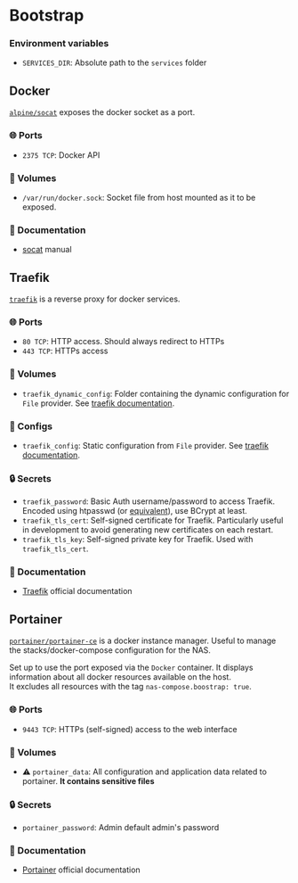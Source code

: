 # Bootstrap

### Environment variables
- `SERVICES_DIR`: Absolute path to the `services` folder

## Docker
[`alpine/socat`](https://hub.docker.com/r/alpine/socat/) exposes the docker socket as a port.

### 🌐 Ports
- `2375 TCP`: Docker API

### 📂 Volumes
- `/var/run/docker.sock`: Socket file from host mounted as it to be exposed.

### 📒 Documentation
- [socat](https://linux.die.net/man/1/socat) manual

## Traefik
[`traefik`](https://hub.docker.com/_/traefik) is a reverse proxy for docker services.

### 🌐 Ports
- `80 TCP`: HTTP access. Should always redirect to HTTPs
- `443 TCP`: HTTPs access

### 📂 Volumes
- `traefik_dynamic_config`: Folder containing the dynamic configuration for `File` provider. See [traefik documentation](https://doc.traefik.io/traefik/providers/file/).

### 📝 Configs
- `traefik_config`: Static configuration from `File` provider. See [traefik documentation](https://doc.traefik.io/traefik/providers/file/).

### 🔒 Secrets
- `traefik_password`: Basic Auth username/password to access Traefik. Encoded using htpasswd (or [equivalent](https://hostingcanada.org/htpasswd-generator/)), use BCrypt at least.
- `traefik_tls_cert`: Self-signed certificate for Traefik. Particularly useful in development to avoid generating new certificates on each restart.
- `traefik_tls_key`: Self-signed private key for Traefik. Used with `traefik_tls_cert`.

### 📒 Documentation
- [Traefik](https://doc.traefik.io/) official documentation

## Portainer
[`portainer/portainer-ce`](https://hub.docker.com/r/portainer/portainer-ce) is a docker instance manager.
Useful to manage the stacks/docker-compose configuration for the NAS.

Set up to use the port exposed via the `Docker` container. It displays information about all docker resources available on the host. \
It excludes all resources with the tag `nas-compose.boostrap: true`.

### 🌐 Ports
- `9443 TCP`: HTTPs (self-signed) access to the web interface

### 📂 Volumes
- ⚠️ `portainer_data`: All configuration and application data related to portainer. **It contains sensitive files**

### 🔒 Secrets
- `portainer_password`: Admin default admin's password

### 📒 Documentation
- [Portainer](https://docs.portainer.io/) official documentation
